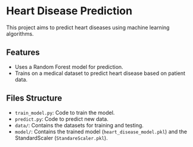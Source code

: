 # Heart Disease Prediction

This project aims to predict heart diseases using machine learning algorithms.

## Features
- Uses a Random Forest model for prediction.
- Trains on a medical dataset to predict heart disease based on patient data.

## Files Structure
- `train_model.py`: Code to train the model.
- `predict.py`: Code to predict new data.
- `data/`: Contains the datasets for training and testing.
- `model/`: Contains the trained model (`heart_disease_model.pkl`) and the StandardScaler (`StandareScaler.pkl`).